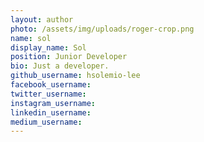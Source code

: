 ```yaml
---
layout: author
photo: /assets/img/uploads/roger-crop.png
name: sol
display_name: Sol
position: Junior Developer
bio: Just a developer.
github_username: hsolemio-lee
facebook_username: 
twitter_username: 
instagram_username: 
linkedin_username: 
medium_username: 
---
```


